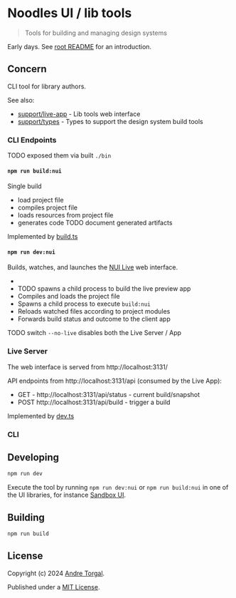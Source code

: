 # Noodles UI / lib tools

> Tools for building and managing design systems

Early days. See [root README](../../../README.md) for an introduction.

## Concern

CLI tool for library authors.

See also:

- [support/live-app](../live-app/README.md) - Lib tools web interface
- [support/types](../types/README.md) - Types to support the design system build tools

### CLI Endpoints

TODO exposed them via built `./bin`

#### `npm run build:nui`

Single build

- load project file
- compiles project file
- loads resources from project file
- generates code TODO document generated artifacts

Implemented by [build.ts](./src/cli/build.ts)

#### `npm run dev:nui`

Builds, watches, and launches the [NUI Live](../live-app/README.md) web interface.

-
- TODO spawns a child process to build the live preview app
- Compiles and loads the project file
- Spawns a child process to execute `build:nui`
- Reloads watched files according to project modules
- Forwards build status and outcome to the client app

TODO switch `--no-live` disables both the Live Server / App

### Live Server

The web interface is served from http://localhost:3131/

API endpoints from http://localhost:3131/api (consumed by the Live App):

- GET - http://localhost:3131/api/status - current build/snapshot
- POST http://localhost:3131/api/build - trigger a build

Implemented by [dev.ts](./src/cli/dev.ts)

### CLI

## Developing

```bash
npm run dev
```

Execute the tool by running `npm run dev:nui` or `npm run build:nui` in one of the UI libraries, for instance [Sandbox UI](../../libs/sandbox-ui/README.md).

## Building

```bash
npm run build
```

## License

Copyright (c) 2024 [Andre Torgal](https://andretorgal.com/).

Published under a [MIT License](https://andrezero.mit-license.org/2024).
